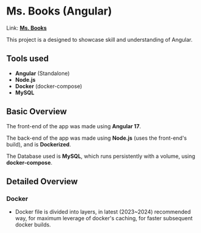 # Ms. Books (Angular)

Link: [**Ms. Books**](https://testing-ms-books.onrender.com/)

This project is a designed to showcase skill and understanding of Angular.

## Tools used

- **Angular** (Standalone)
- **Node.js**
- **Docker** (docker-compose)
- **MySQL**

## Basic Overview

The front-end of the app was made using **Angular 17**.

The back-end of the app was made using **Node.js** (uses the front-end's build), and is **Dockerized**.

The Database used is **MySQL**, which runs persistently with a volume, using **docker-compose**.

## Detailed Overview

### Docker

- Docker file is divided into layers, in latest (2023~2024) recommended way, for maximum leverage of docker's caching, for faster subsequent docker builds.



